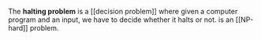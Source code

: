 The **halting problem** is a [[decision problem]] where given a computer program and an input, we have to decide whether it halts or not. is an [[NP-hard]] problem.